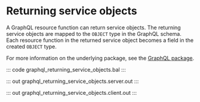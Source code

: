 # Returning service objects

A GraphQL resource function can return service objects. The returning
service objects are mapped to the `OBJECT` type in the GraphQL schema. Each
resource function in the returned service object becomes a field in the
created `OBJECT` type.

For more information on the underlying package, see the
[GraphQL package](https://docs.central.ballerina.io/ballerina/graphql/latest/).

::: code graphql_returning_service_objects.bal :::

::: out graphql_returning_service_objects.server.out :::

::: out graphql_returning_service_objects.client.out :::